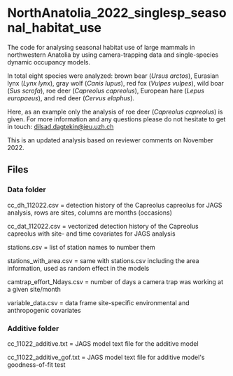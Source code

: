 # NorthAnatolia_2022_singlesp_seasonal_habitat_use

The code for analysing seasonal habitat use of large mammals in northwestern Anatolia by using camera-trapping data 
and single-species dynamic occupancy models.

In total eight species were analyzed: 
brown bear (_Ursus arctos_), Eurasian lynx (_Lynx lynx_), gray wolf (_Canis lupus_), red fox (_Vulpes vulpes_), 
wild boar (_Sus scrofa_), roe deer (_Capreolus capreolus_), European hare (_Lepus europaeus_), and red deer (_Cervus elaphus_).

Here, as an example only the analysis of roe deer (_Capreolus capreolus_) is given. 
For more information and any questions please do not hesitate to get in touch: dilsad.dagtekin@ieu.uzh.ch

This is an updated analysis based on reviewer comments on November 2022.


## Files

### Data folder

cc_dh_112022.csv = detection history of the Capreolus capreolus for JAGS analysis, rows are sites, columns are months (occasions)

cc_dat_112022.csv = vectorized detection history of the Capreolus capreolus with site- and time covariates for JAGS analysis

stations.csv = list of station names to number them

stations_with_area.csv = same with stations.csv including the area information, used as random effect in the models

camtrap_effort_Ndays.csv = number of days a camera trap was working at a given site/month

variable_data.csv = data frame site-specific environmental and anthropogenic covariates

### Additive folder

cc_11022_additive.txt = JAGS model text file for the additive model

cc_11022_additive_gof.txt = JAGS model text file for additive model's goodness-of-fit test

